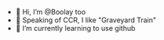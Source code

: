 - 👋 Hi, I’m @Boolay too
- 👀 Speaking of CCR, I like "Graveyard Train"
- 🌱 I’m currently learning to use github


<!---
Boolay/Boolay is a ✨ special ✨ repository because its `README.md` (this file) appears on your GitHub profile.
You can click the Preview link to take a look at your changes.
--->
